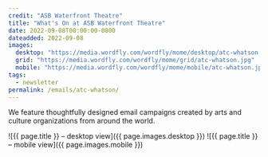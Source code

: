 ```yaml
---
credit: "ASB Waterfront Theatre"
title: "What's On at ASB Waterfront Theatre"
date: 2022-09-08T00:00:00-0800
dateadded: 2022-09-08
images:
  desktop: "https://media.wordfly.com/wordfly/mome/desktop/atc-whatson.jpg"
  grid: "https://media.wordfly.com/wordfly/mome/grid/atc-whatson.jpg"
  mobile: "https://media.wordfly.com/wordfly/mome/mobile/atc-whatson.jpg"
tags:
  - newsletter
permalink: /emails/atc-whatson/
---
```

We feature thoughtfully designed email campaigns created by arts and culture organizations from around the world.

![{{ page.title }} – desktop view]({{ page.images.desktop }})
![{{ page.title }} – mobile view]({{ page.images.mobile }})
